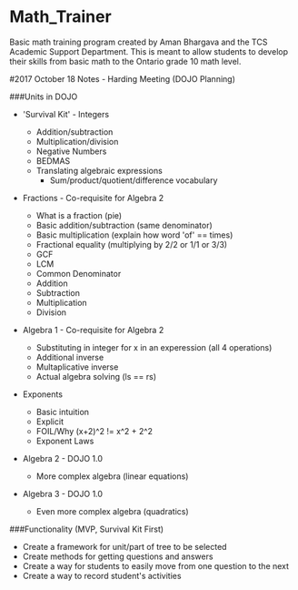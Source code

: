 # Math_Trainer
Basic math training program created by Aman Bhargava and the TCS Academic Support Department. This is meant to allow students to develop their skills from basic math to the Ontario grade 10 math level.


#2017 October 18 Notes - Harding Meeting (DOJO Planning)

###Units in DOJO

* 'Survival Kit' - Integers
	* Addition/subtraction
	* Multiplication/division
	* Negative Numbers
	* BEDMAS
	* Translating algebraic expressions
		* Sum/product/quotient/difference vocabulary

* Fractions - Co-requisite for Algebra 2
	* What is a fraction (pie)
	* Basic addition/subtraction (same denominator)
	* Basic multiplication (explain how word 'of' == times)
	* Fractional equality (multiplying by 2/2 or 1/1 or 3/3)
	* GCF
	* LCM
	* Common Denominator
	* Addition
	* Subtraction
	* Multiplication
	* Division

* Algebra 1 - Co-requisite for Algebra 2
	* Substituting in integer for x in an experession (all 4 operations)
	* Additional inverse
	* Multaplicative inverse
	* Actual algebra solving (ls == rs)

* Exponents
	* Basic intuition
	* Explicit
	* FOIL/Why (x+2)^2 != x^2 + 2^2
	* Exponent Laws

* Algebra 2 - DOJO 1.0
	* More complex algebra (linear equations)

* Algebra 3 - DOJO 1.0
	* Even more complex algebra (quadratics)

###Functionality (MVP, Survival Kit First)

* Create a framework for unit/part of tree to be selected
* Create methods for getting questions and answers
* Create a way for students to easily move from one question to the next
* Create a way to record student's activities
